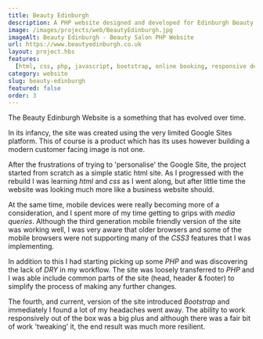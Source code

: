 ```yaml
---
title: Beauty Edinburgh
description: A PHP website designed and developed for Edinburgh Beauty Salon Debbie Clare Skin Beauty and Wellbeing
image: /images/projects/web/BeautyEdinburgh.jpg
imageAlt: Beauty Edinburgh - Beauty Salon PHP Website
url: https://www.beautyedinburgh.co.uk
layout: project.hbs
features:
  [html, css, php, javascript, bootstrap, online booking, responsive design]
category: website
slug: beauty-edinburgh
featured: false
order: 3
---
```


The Beauty Edinburgh Website is a something that has evolved over time.

In its infancy, the site was created using the very limited Google Sites platform.
This of course is a product which has its uses however building a modern customer
facing image is not one.

After the frustrations of trying to 'personalise' the Google Site, the project
started from scratch as a simple static html site. As I progressed with the rebuild
I was learning _html_ and _css_ as I went along, but after little time the website
was looking much more like a business website should.

At the same time, mobile devices were really becoming more of a consideration,
and I spent more of my time getting to grips with _media queries_. Although the
third generation mobile friendly version of the site was working well, I was very
aware that older browsers and some of the mobile browsers were not supporting many
of the _CSS3_ features that I was implementing.

In addition to this I had starting picking up some _PHP_ and was discovering the
lack of _DRY_ in my workflow. The site was loosely transferred to _PHP_ and I was
able include common parts of the site (head, header &amp; footer) to simplify
the process of making any further changes.

The fourth, and current, version of the site introduced _Bootstrap_ and immediately
I found a lot of my headaches went away. The ability to work responsively out of
the box was a big plus and although there was a fair bit of work 'tweaking' it,
the end result was much more resilient.
